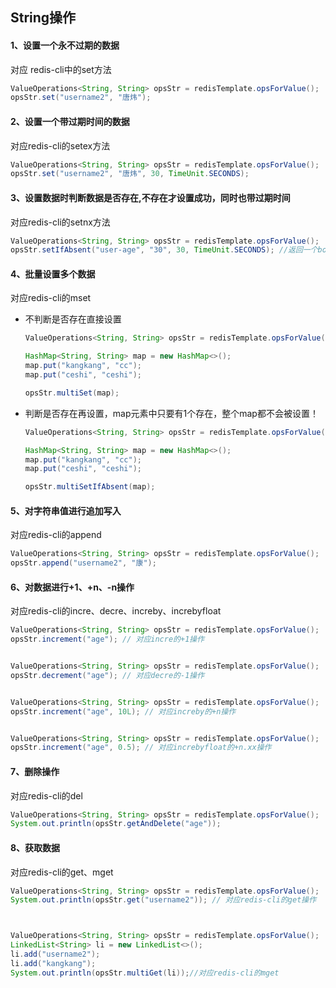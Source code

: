## String操作



#### 1、设置一个永不过期的数据

对应 redis-cli中的set方法

```java
ValueOperations<String, String> opsStr = redisTemplate.opsForValue();
opsStr.set("username2", "唐炜");
```



#### 2、设置一个带过期时间的数据

对应redis-cli的setex方法

```java
ValueOperations<String, String> opsStr = redisTemplate.opsForValue();
opsStr.set("username2", "唐炜", 30, TimeUnit.SECONDS);
```



#### 3、设置数据时判断数据是否存在,不存在才设置成功，同时也带过期时间

对应redis-cli的setnx方法

```java
ValueOperations<String, String> opsStr = redisTemplate.opsForValue();
opsStr.setIfAbsent("user-age", "30", 30, TimeUnit.SECONDS); //返回一个boolean类型的结果
```



#### 4、批量设置多个数据

对应redis-cli的mset

- 不判断是否存在直接设置

  ```java
  ValueOperations<String, String> opsStr = redisTemplate.opsForValue();
  
  HashMap<String, String> map = new HashMap<>();
  map.put("kangkang", "cc");
  map.put("ceshi", "ceshi");
  
  opsStr.multiSet(map);
  ```

  

- 判断是否存在再设置，map元素中只要有1个存在，整个map都不会被设置！

  ```java
  ValueOperations<String, String> opsStr = redisTemplate.opsForValue();
  
  HashMap<String, String> map = new HashMap<>();
  map.put("kangkang", "cc");
  map.put("ceshi", "ceshi");
  
  opsStr.multiSetIfAbsent(map);
  ```



#### 5、对字符串值进行追加写入

对应redis-cli的append

```java
ValueOperations<String, String> opsStr = redisTemplate.opsForValue();
opsStr.append("username2", "康");
```



#### 6、对数据进行+1、+n、-n操作

对应redis-cli的incre、decre、increby、increbyfloat

```java
ValueOperations<String, String> opsStr = redisTemplate.opsForValue();
opsStr.increment("age"); // 对应incre的+1操作


ValueOperations<String, String> opsStr = redisTemplate.opsForValue();
opsStr.decrement("age"); // 对应decre的-1操作


ValueOperations<String, String> opsStr = redisTemplate.opsForValue();
opsStr.increment("age", 10L); // 对应increby的+n操作


ValueOperations<String, String> opsStr = redisTemplate.opsForValue();
opsStr.increment("age", 0.5); // 对应increbyfloat的+n.xx操作
```





#### 7、删除操作

对应redis-cli的del

```java
ValueOperations<String, String> opsStr = redisTemplate.opsForValue();
System.out.println(opsStr.getAndDelete("age"));
```



#### 8、获取数据

对应redis-cli的get、mget

```java
ValueOperations<String, String> opsStr = redisTemplate.opsForValue();
System.out.println(opsStr.get("username2")); // 对应redis-cli的get操作



ValueOperations<String, String> opsStr = redisTemplate.opsForValue();
LinkedList<String> li = new LinkedList<>();
li.add("username2");
li.add("kangkang");
System.out.println(opsStr.multiGet(li));//对应redis-cli的mget

```





